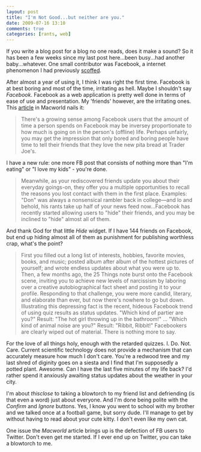 ```yaml
---
layout: post  
title: "I'm Not Good...but neither are you."  
date: 2009-07-16 13:10  
comments: true  
categories: [rants, web]
---
```


If you write a blog post for a blog no one reads, does it make a sound? So it has been a few weeks since my last post here...been busy...had another baby...whatever. One small contributor was Facebook, a internet phenomenon I had previously [scoffed][1].

After almost a year of using it, I think I was right the first time. Facebook is at best boring and most of the time, irritating as hell. Maybe I shouldn't say <i>Facebook</i>. Facebook as a web application is pretty well done in terms of ease of use and presentation. My 'friends' however, are the irritating ones. This [article][2] in Macworld nails it:

>There's a growing sense among Facebook users that the amount of time a person spends on Facebook may be inversey proportionate to how much is going on in the person's (offline) life. Perhaps unfairly, you may get the impression that only bored and boring people have time to tell their friends that they love the new pita bread at Trader Joe's.

I have a new rule: one more FB post that consists of nothing more than "I'm eating" or "I love my kids" - you're done.

>Meanwhile, as your rediscovered friends update you about their everyday goings-on, they offer you a multiple opportunities to recall the reasons you lost contact with them in the first place. Examples: "Don" was always a nonsensical rambler back in college&#8212;and lo and behold, his rants take up half of your news feed now...Facebook has recently started allowing users to "hide" their friends, and you may be inclined to "hide" almost all of them.

And thank God for that little _Hide_ widget. If I have 144 friends on Facebook, but end up hiding almost all of them as punishment for publishing worthless crap, what's the point?

>First you filled out a long list of interests, hobbies, favorite movies, books, and music; posted album after album of the hottest pictures of yourself; and wrote endless updates about what you were up to. Then, a few months ago, the 25 Things note burst onto the Facebook scene, inviting you to achieve new levels of narcissism by laboring over a creative autobiographical fact sheet and posting it to your profile. Responding to that challenge, you were more candid, literary, and elaborate than ever, but now there's nowhere to go but down. Illustrating this depressing fact is the recent, hideous Facebook trend of using quiz results as status updates. "Which kind of partier are you?" Result: "The hot girl throwing up in the bathroom!" ... "Which kind of animal noise are you?" Result: "Ribbit, Ribbit!" Facebookers are clearly wiped out of material. There is nothing more to say.

For the love of all things holy, enough with the retarded quizzes. I. Do. Not. Care. Current scientific technology does not provide a mechanism that can accurately measure how much I don't care.  You're a redwood tree and my last shred of diginity goes on a siesta and I find that I'm supposedly a potted plant. Awesome. Can I have the last five minutes of my life back? I'd rather spend it anxiously awaiting status updates about the weather in your city.

I'm about _thisclose_ to taking a blowtorch to my friend list and defriending (is that even a word) just about everyone. And I'm done being polite with the _Confirm_ and _Ignore_ buttons. Yes, I know you went to school with my brother and we talked once at a football game, but sorry dude. I'll manage to get by without having to read about your cute kitty. I don't even like my own cat.

One issue the _Macworld_ article brings up is the defection of FB users to Twitter. Don't even get me started.  If I ever end up on Twitter, you can take a blowtorch to me.

[1]: http://www.nealsheeran.com/archives/2008/09/lameness_abound.html
[2]: http://www.macworld.com/article/141565/2009/07/facebook.html?t=